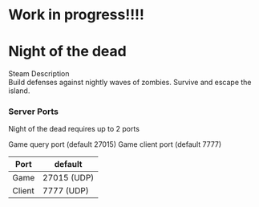 # Work in progress!!!!

# Night of the dead
Steam Description  
Build defenses against nightly waves of zombies. Survive and escape the island.

### Server Ports
Night of the dead requires up to 2 ports

Game query port (default 27015)
Game client port (default 7777)

| Port    | default    | 
|---------|------------|
| Game    | 27015 (UDP)|
| Client  | 7777  (UDP)|


